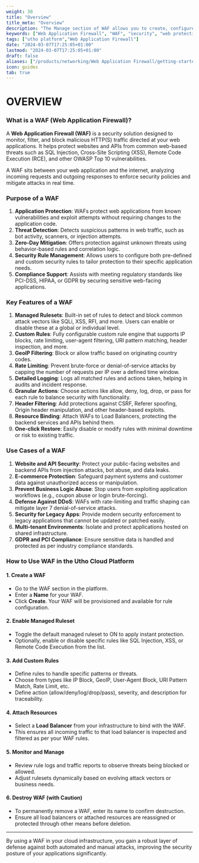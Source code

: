 ```yaml
---
weight: 30
title: "Overview"
title_meta: "Overview"
description: "The Manage section of WAF allows you to create, configure, monitor, and control security rules that protect your web applications from common threats and vulnerabilities."
keywords: ["Web Application Firewall", "WAF", "security", "web protection"]
tags: ["utho platform","Web Application Firewall"]
date: "2024-03-07T17:25:05+01:00"
lastmod: "2024-03-07T17:25:05+01:00"
draft: false 
aliases: ["/products/networking/Web Application Firewall/getting-started/Overview"]
icon: guides
tab: true
---
```

# OVERVIEW

### What is a WAF (Web Application Firewall)?

A **Web Application Firewall (WAF)** is a security solution designed to monitor, filter, and block malicious HTTP(S) traffic directed at your web applications. It helps protect websites and APIs from common web-based threats such as SQL Injection, Cross-Site Scripting (XSS), Remote Code Execution (RCE), and other OWASP Top 10 vulnerabilities.

A WAF sits between your web application and the internet, analyzing incoming requests and outgoing responses to enforce security policies and mitigate attacks in real time.

### Purpose of a WAF

1. **Application Protection**: WAFs protect web applications from known vulnerabilities and exploit attempts without requiring changes to the application code.
2. **Threat Detection**: Detects suspicious patterns in web traffic, such as bot activity, scanners, or injection attempts.
3. **Zero-Day Mitigation**: Offers protection against unknown threats using behavior-based rules and correlation logic.
4. **Security Rule Management**: Allows users to configure both pre-defined and custom security rules to tailor protection to their specific application needs.
5. **Compliance Support**: Assists with meeting regulatory standards like PCI-DSS, HIPAA, or GDPR by securing sensitive web-facing applications.

### Key Features of a WAF

1. **Managed Rulesets**: Built-in set of rules to detect and block common attack vectors like SQLi, XSS, RFI, and more. Users can enable or disable these at a global or individual level.
2. **Custom Rules**: Fully configurable custom rule engine that supports IP blocks, rate limiting, user-agent filtering, URI pattern matching, header inspection, and more.
3. **GeoIP Filtering**: Block or allow traffic based on originating country codes.
4. **Rate Limiting**: Prevent brute-force or denial-of-service attacks by capping the number of requests per IP over a defined time window.
5. **Detailed Logging**: Logs all matched rules and actions taken, helping in audits and incident response.
6. **Granular Actions**: Choose actions like allow, deny, log, drop, or pass for each rule to balance security with functionality.
7. **Header Filtering**: Add protections against CSRF, Referer spoofing, Origin header manipulation, and other header-based exploits.
8. **Resource Binding**: Attach WAFs to Load Balancers, protecting the backend services and APIs behind them.
9. **One-click Restore**: Easily disable or modify rules with minimal downtime or risk to existing traffic.

### Use Cases of a WAF

1. **Website and API Security**: Protect your public-facing websites and backend APIs from injection attacks, bot abuse, and data leaks.
2. **E-commerce Protection**: Safeguard payment systems and customer data against unauthorized access or manipulation.
3. **Prevent Business Logic Abuse**: Stop users from exploiting application workflows (e.g., coupon abuse or login brute-forcing).
4. **Defense Against DDoS**: WAFs with rate-limiting and traffic shaping can mitigate layer 7 denial-of-service attacks.
5. **Security for Legacy Apps**: Provide modern security enforcement to legacy applications that cannot be updated or patched easily.
6. **Multi-tenant Environments**: Isolate and protect applications hosted on shared infrastructure.
7. **GDPR and PCI Compliance**: Ensure sensitive data is handled and protected as per industry compliance standards.

### How to Use WAF in the Utho Cloud Platform

#### 1. **Create a WAF**
- Go to the WAF section in the platform.
- Enter a **Name** for your WAF.
- Click **Create**. Your WAF will be provisioned and available for rule configuration.

#### 2. **Enable Managed Ruleset**
- Toggle the default managed ruleset to ON to apply instant protection.
- Optionally, enable or disable specific rules like SQL Injection, XSS, or Remote Code Execution from the list.

#### 3. **Add Custom Rules**
- Define rules to handle specific patterns or threats.
- Choose from types like IP Block, GeoIP, User-Agent Block, URI Pattern Match, Rate Limit, etc.
- Define action (allow/deny/log/drop/pass), severity, and description for traceability.

#### 4. **Attach Resources**
- Select a **Load Balancer** from your infrastructure to bind with the WAF.
- This ensures all incoming traffic to that load balancer is inspected and filtered as per your WAF rules.

#### 5. **Monitor and Manage**
- Review rule logs and traffic reports to observe threats being blocked or allowed.
- Adjust rulesets dynamically based on evolving attack vectors or business needs.

#### 6. **Destroy WAF (with Caution)**
- To permanently remove a WAF, enter its name to confirm destruction.
- Ensure all load balancers or attached resources are reassigned or protected through other means before deletion.

---

By using a WAF in your cloud infrastructure, you gain a robust layer of defense against both automated and manual attacks, improving the security posture of your applications significantly.
